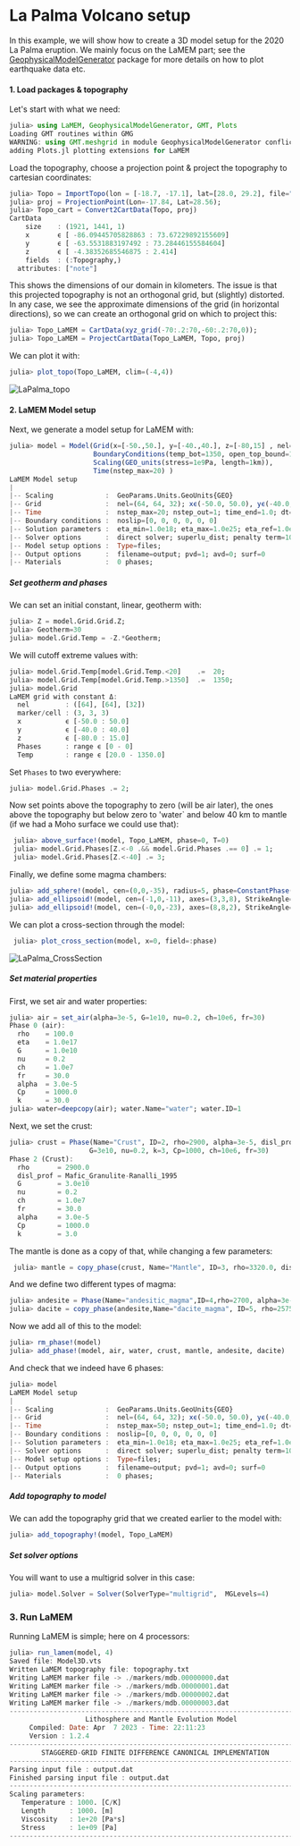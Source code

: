 # La Palma Volcano setup

In this example, we will show how to create a 3D model setup for the 2020 La Palma eruption. We mainly focus on the LaMEM part; see the [GeophysicalModelGenerator](https://github.com/JuliaGeodynamics/GeophysicalModelGenerator.jl) package for more details on how to plot earthquake data etc.

#### 1. Load packages & topography
Let's start with what we need:
```julia
julia> using LaMEM, GeophysicalModelGenerator, GMT, Plots
Loading GMT routines within GMG
WARNING: using GMT.meshgrid in module GeophysicalModelGenerator conflicts with an existing identifier.
adding Plots.jl plotting extensions for LaMEM
```

Load the topography, choose a projection point & project the topography to cartesian coordinates:
```julia
julia> Topo = ImportTopo(lon = [-18.7, -17.1], lat=[28.0, 29.2], file="@earth_relief_03s.grd");
julia> proj = ProjectionPoint(Lon=-17.84, Lat=28.56);
julia> Topo_cart = Convert2CartData(Topo, proj)
CartData 
    size    : (1921, 1441, 1)
    x       ϵ [ -86.09445705828863 : 73.67229892155609]
    y       ϵ [ -63.5531883197492 : 73.28446155584604]
    z       ϵ [ -4.38352685546875 : 2.414]
    fields  : (:Topography,)
  attributes: ["note"]
```
This shows the dimensions of our domain in kilometers. The issue is that this projected topography is not an orthogonal grid, but (slightly) distorted. In any case, we see the approximate dimensions of the grid (in horizontal directions), so we can create an orthogonal grid on which to project this:

```julia
julia> Topo_LaMEM = CartData(xyz_grid(-70:.2:70,-60:.2:70,0));
julia> Topo_LaMEM = ProjectCartData(Topo_LaMEM, Topo, proj)
```

We can plot it with:
```julia
julia> plot_topo(Topo_LaMEM, clim=(-4,4))
```

![LaPalma_topo](assets/LaPalma_topo.png)


#### 2. LaMEM Model setup

Next, we generate a model setup  for LaMEM with:
```julia
julia> model = Model(Grid(x=[-50.,50.], y=[-40.,40.], z=[-80,15] , nel=(64,64,32)),
                     BoundaryConditions(temp_bot=1350, open_top_bound=1),
                     Scaling(GEO_units(stress=1e9Pa, length=1km)),
                     Time(nstep_max=20) )
LaMEM Model setup
|
|-- Scaling             :  GeoParams.Units.GeoUnits{GEO}
|-- Grid                :  nel=(64, 64, 32); xϵ(-50.0, 50.0), yϵ(-40.0, 40.0), zϵ(-80.0, 15.0) 
|-- Time                :  nstep_max=20; nstep_out=1; time_end=1.0; dt=0.05
|-- Boundary conditions :  noslip=[0, 0, 0, 0, 0, 0]
|-- Solution parameters :  eta_min=1.0e18; eta_max=1.0e25; eta_ref=1.0e20; act_temp_diff=0
|-- Solver options      :  direct solver; superlu_dist; penalty term=10000.0
|-- Model setup options :  Type=files; 
|-- Output options      :  filename=output; pvd=1; avd=0; surf=0
|-- Materials           :  0 phases; 
```

##### Set geotherm and phases
We can set an initial constant, linear, geotherm with:
```julia
julia> Z = model.Grid.Grid.Z;
julia> Geotherm=30
julia> model.Grid.Temp = -Z.*Geotherm;
```
We will cutoff extreme values with:
```julia
julia> model.Grid.Temp[model.Grid.Temp.<20]    .=  20;
julia> model.Grid.Temp[model.Grid.Temp.>1350]  .=  1350;
julia> model.Grid
LaMEM grid with constant Δ: 
  nel         : ([64], [64], [32])
  marker/cell : (3, 3, 3)
  x           ϵ [-50.0 : 50.0]
  y           ϵ [-40.0 : 40.0]
  z           ϵ [-80.0 : 15.0]
  Phases      : range ϵ [0 - 0]
  Temp        : range ϵ [20.0 - 1350.0]
```

Set `Phases` to two everywhere:
```julia
julia> model.Grid.Phases .= 2;
```

Now set points above the topography to zero (will be air later), the ones above the topography but below zero to 'water` and below 40 km to mantle (if we had a Moho surface we could use that):
```julia
 julia> above_surface!(model, Topo_LaMEM, phase=0, T=0)
 julia> model.Grid.Phases[Z.<-0 .&& model.Grid.Phases .== 0] .= 1;
 julia> model.Grid.Phases[Z.<-40] .= 3;
```

Finally, we define some magma chambers:
```julia 
julia> add_sphere!(model, cen=(0,0,-35), radius=5, phase=ConstantPhase(5), T=ConstantTemp(1200));
julia> add_ellipsoid!(model, cen=(-1,0,-11), axes=(3,3,8), StrikeAngle=225, DipAngle=45, phase=ConstantPhase(5), T=ConstantTemp(1200));
julia> add_ellipsoid!(model, cen=(-0,0,-23), axes=(8,8,2), StrikeAngle=0, DipAngle=0, phase=ConstantPhase(5), T=ConstantTemp(1200));
```

 We can plot a cross-section through the model:
```julia
 julia> plot_cross_section(model, x=0, field=:phase)
```
 ![LaPalma_CrossSection](assets/LaPalma_CrossSection.png)


##### Set material properties

First, we set air and water properties:
```julia
julia> air = set_air(alpha=3e-5, G=1e10, nu=0.2, ch=10e6, fr=30)
Phase 0 (air): 
  rho    = 100.0 
  eta    = 1.0e17 
  G      = 1.0e10 
  nu     = 0.2 
  ch     = 1.0e7 
  fr     = 30.0 
  alpha  = 3.0e-5 
  Cp     = 1000.0 
  k      = 30.0 
julia> water=deepcopy(air); water.Name="water"; water.ID=1
```
Next, we set the crust:
```julia
julia> crust = Phase(Name="Crust", ID=2, rho=2900, alpha=3e-5, disl_prof="Mafic_Granulite-Ranalli_1995",
                    G=3e10, nu=0.2, k=3, Cp=1000, ch=10e6, fr=30)
Phase 2 (Crust): 
  rho       = 2900.0 
  disl_prof = Mafic_Granulite-Ranalli_1995 
  G         = 3.0e10 
  nu        = 0.2 
  ch        = 1.0e7 
  fr        = 30.0 
  alpha     = 3.0e-5 
  Cp        = 1000.0 
  k         = 3.0 
```
The mantle is done as a copy of that, while changing a few parameters:
```julia
 julia> mantle = copy_phase(crust, Name="Mantle", ID=3, rho=3320.0, disl_prof="Dry_Olivine-Ranalli_1995", G=6.5e10, k=3.3);
```
And we define two different types of magma:
```julia
julia> andesite = Phase(Name="andesitic_magma",ID=4,rho=2700, alpha=3e-5, eta=1e18, G=1.5e10, nu=0.2, k=3, Cp=1000, T=980, ch=1e7, fr=30);
julia> dacite = copy_phase(andesite,Name="dacite_magma", ID=5, rho=2575.0, eta=1e19, T=800.0)
```

Now we add all of this to the model:
```julia
julia> rm_phase!(model)
julia> add_phase!(model, air, water, crust, mantle, andesite, dacite)
```
And check that we indeed have 6 phases:
```julia
julia> model
LaMEM Model setup
|
|-- Scaling             :  GeoParams.Units.GeoUnits{GEO}
|-- Grid                :  nel=(64, 64, 32); xϵ(-50.0, 50.0), yϵ(-40.0, 40.0), zϵ(-80.0, 15.0) 
|-- Time                :  nstep_max=50; nstep_out=1; time_end=1.0; dt=0.05
|-- Boundary conditions :  noslip=[0, 0, 0, 0, 0, 0]
|-- Solution parameters :  eta_min=1.0e18; eta_max=1.0e25; eta_ref=1.0e20; act_temp_diff=0
|-- Solver options      :  direct solver; superlu_dist; penalty term=10000.0
|-- Model setup options :  Type=files; 
|-- Output options      :  filename=output; pvd=1; avd=0; surf=0
|-- Materials           :  0 phases; 
```

##### Add topography to model
We can add the topography grid that we created earlier to the model with:
```julia
julia> add_topography!(model, Topo_LaMEM)
```

##### Set solver options

You will want to use a multigrid solver in this case:
```julia
julia> model.Solver = Solver(SolverType="multigrid",  MGLevels=4)
```

### 3. Run LaMEM
Running LaMEM is simple; here on 4 processors:
```julia
julia> run_lamem(model, 4)
Saved file: Model3D.vts
Written LaMEM topography file: topography.txt
Writing LaMEM marker file -> ./markers/mdb.00000000.dat
Writing LaMEM marker file -> ./markers/mdb.00000001.dat
Writing LaMEM marker file -> ./markers/mdb.00000002.dat
Writing LaMEM marker file -> ./markers/mdb.00000003.dat
-------------------------------------------------------------------------- 
                   Lithosphere and Mantle Evolution Model                   
     Compiled: Date: Apr  7 2023 - Time: 22:11:23           
     Version : 1.2.4 
-------------------------------------------------------------------------- 
        STAGGERED-GRID FINITE DIFFERENCE CANONICAL IMPLEMENTATION           
-------------------------------------------------------------------------- 
Parsing input file : output.dat 
Finished parsing input file : output.dat 
--------------------------------------------------------------------------
Scaling parameters:
   Temperature : 1000. [C/K] 
   Length      : 1000. [m] 
   Viscosity   : 1e+20 [Pa*s] 
   Stress      : 1e+09 [Pa] 
--------------------------------------------------------------------------
```